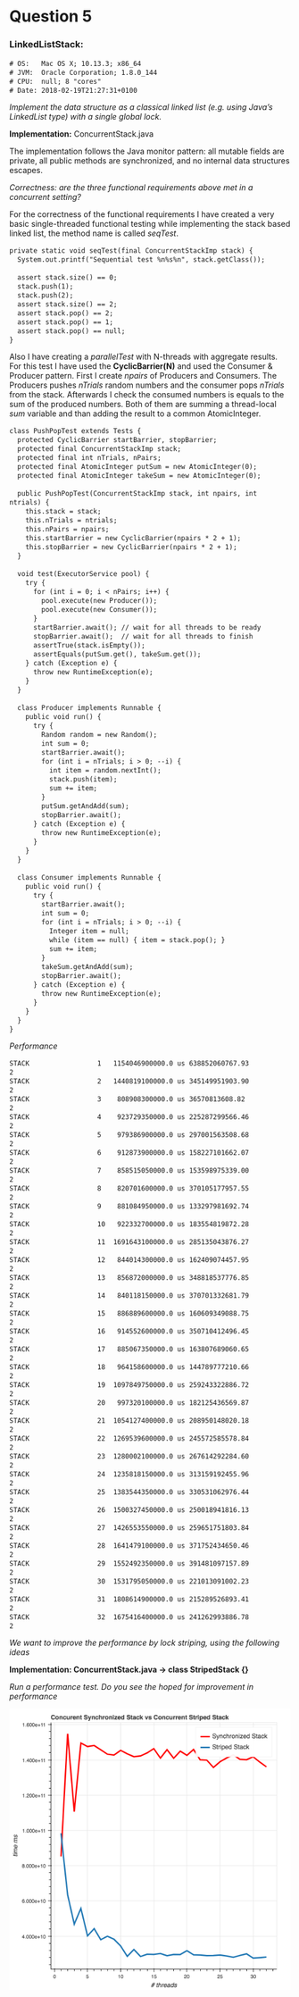 # Question 5

### LinkedListStack:

```
# OS:   Mac OS X; 10.13.3; x86_64
# JVM:  Oracle Corporation; 1.8.0_144
# CPU:  null; 8 "cores"
# Date: 2018-02-19T21:27:31+0100
```

*Implement the data structure as a classical linked list (e.g. using Java’s LinkedList type) with a single global lock.*

**Implementation:** ConcurrentStack.java

The implementation follows the Java monitor pattern: all mutable fields are private,
all public methods are synchronized, and no internal data structures escapes.

*Correctness: are the three functional requirements above met in a concurrent setting?*

For the correctness of the functional requirements I have created a very
basic single-threaded functional testing while implementing the stack based
linked list, the method name is called *seqTest*.

```
private static void seqTest(final ConcurrentStackImp stack) {
  System.out.printf("Sequential test %n%s%n", stack.getClass());

  assert stack.size() == 0;
  stack.push(1);
  stack.push(2);
  assert stack.size() == 2;
  assert stack.pop() == 2;
  assert stack.pop() == 1;
  assert stack.pop() == null;
}
```

Also I have creating a *parallelTest* with N-threads with aggregate results.
For this test I have used the **CyclicBarrier(N)** and used the Consumer & Producer
pattern. First I create *npairs* of Producers and Consumers. The Producers
pushes *nTrials* random numbers and the consumer pops *nTrials* from the stack.
Afterwards I check the consumed numbers is equals to the sum of the produced
numbers. Both of them are summing a thread-local *sum* variable and than adding
the result to a common  AtomicInteger.

```
class PushPopTest extends Tests {
  protected CyclicBarrier startBarrier, stopBarrier;
  protected final ConcurrentStackImp stack;
  protected final int nTrials, nPairs;
  protected final AtomicInteger putSum = new AtomicInteger(0);
  protected final AtomicInteger takeSum = new AtomicInteger(0);

  public PushPopTest(ConcurrentStackImp stack, int npairs, int ntrials) {
    this.stack = stack;
    this.nTrials = ntrials;
    this.nPairs = npairs;
    this.startBarrier = new CyclicBarrier(npairs * 2 + 1);
    this.stopBarrier = new CyclicBarrier(npairs * 2 + 1);
  }

  void test(ExecutorService pool) {
    try {
      for (int i = 0; i < nPairs; i++) {
        pool.execute(new Producer());
        pool.execute(new Consumer());
      }
      startBarrier.await(); // wait for all threads to be ready
      stopBarrier.await();  // wait for all threads to finish
      assertTrue(stack.isEmpty());
      assertEquals(putSum.get(), takeSum.get());
    } catch (Exception e) {
      throw new RuntimeException(e);
    }
  }

  class Producer implements Runnable {
    public void run() {
      try {
        Random random = new Random();
        int sum = 0;
        startBarrier.await();
        for (int i = nTrials; i > 0; --i) {
          int item = random.nextInt();
          stack.push(item);
          sum += item;
        }
        putSum.getAndAdd(sum);
        stopBarrier.await();
      } catch (Exception e) {
        throw new RuntimeException(e);
      }
    }
  }

  class Consumer implements Runnable {
    public void run() {
      try {
        startBarrier.await();
        int sum = 0;
        for (int i = nTrials; i > 0; --i) {
          Integer item = null;
          while (item == null) { item = stack.pop(); }
          sum += item;
        }
        takeSum.getAndAdd(sum);
        stopBarrier.await();
      } catch (Exception e) {
        throw new RuntimeException(e);
      }
    }
  }
}
```

*Performance*

```
STACK                 1   1154046900000.0 us 638852060767.93          2
STACK                 2   1440819100000.0 us 345149951903.90          2
STACK                 3    808908300000.0 us 36570813608.82           2
STACK                 4    923729350000.0 us 225287299566.46          2
STACK                 5    979386900000.0 us 297001563508.68          2
STACK                 6    912873900000.0 us 158227101662.07          2
STACK                 7    858515050000.0 us 153598975339.00          2
STACK                 8    820701600000.0 us 370105177957.55          2
STACK                 9    881084950000.0 us 133297981692.74          2
STACK                 10   922332700000.0 us 183554819872.28          2
STACK                 11  1691643100000.0 us 285135043876.27          2
STACK                 12   844014300000.0 us 162409074457.95          2
STACK                 13   856872000000.0 us 348818537776.85          2
STACK                 14   840118150000.0 us 370701332681.79          2
STACK                 15   886889600000.0 us 160609349088.75          2
STACK                 16   914552600000.0 us 350710412496.45          2
STACK                 17   885067350000.0 us 163807689060.65          2
STACK                 18   964158600000.0 us 144789777210.66          2
STACK                 19  1097849750000.0 us 259243322886.72          2
STACK                 20   997320100000.0 us 182125436569.87          2
STACK                 21  1054127400000.0 us 208950148020.18          2
STACK                 22  1269539600000.0 us 245572585578.84          2
STACK                 23  1280002100000.0 us 267614292284.60          2
STACK                 24  1235818150000.0 us 313159192455.96          2
STACK                 25  1383544350000.0 us 330531062976.44          2
STACK                 26  1500327450000.0 us 250018941816.13          2
STACK                 27  1426553550000.0 us 259651751803.84          2
STACK                 28  1641479100000.0 us 371752434650.46          2
STACK                 29  1552492350000.0 us 391481097157.89          2
STACK                 30  1531795050000.0 us 221013091002.23          2
STACK                 31  1808614900000.0 us 215289526893.41          2
STACK                 32  1675416400000.0 us 241262993886.78          2
```

*We want to improve the performance by lock striping, using the following ideas*

**Implementation: ConcurrentStack.java -> class StripedStack {}**

*Run a performance test. Do you see the hoped for improvement in performance*

![alt text](../Results/linkedlist.png "Performance: synchronized stack vs striped stack")
